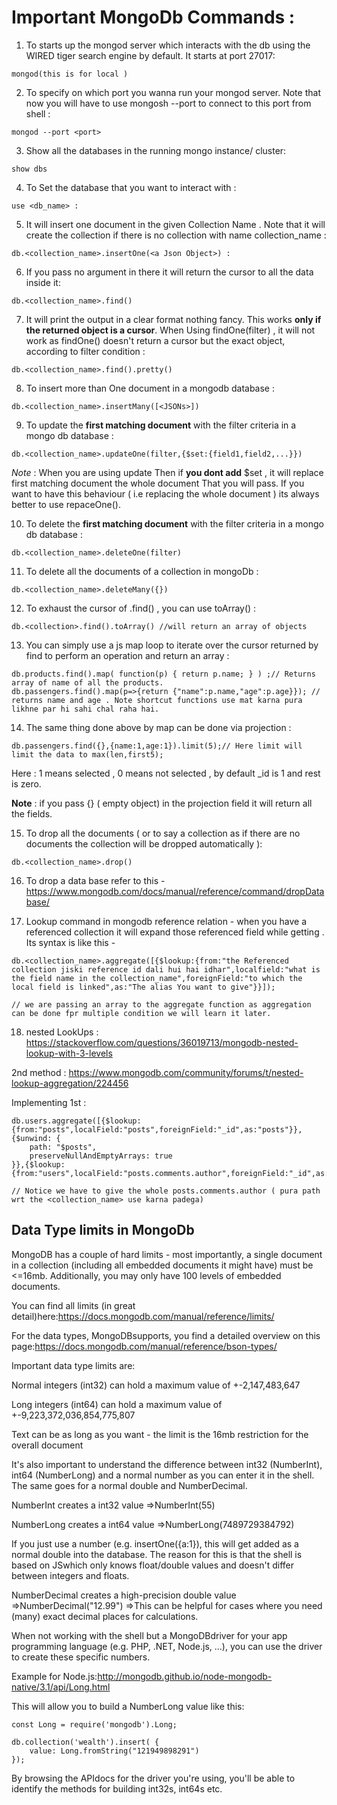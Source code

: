 # Important MongoDb Commands :

1) To starts up the mongod server which interacts with the db using the WIRED tiger search engine by default. It starts at port 27017: 

```
mongod(this is for local )
``` 
2) To specify on which port you wanna run your mongod server. Note that now you will have to use mongosh --port <port> to connect to this port from shell :

```
mongod --port <port>
```

3) Show all the databases in the running mongo instance/ cluster:
```
show dbs
```

4) To Set the database that you want to interact with :
```
use <db_name> :
```

5) It will insert one document in the given Collection Name . Note that it will create the collection if there is no collection with name collection_name :
```
db.<collection_name>.insertOne(<a Json Object>) :
```

6) If you pass no argument in there it will return the cursor to all the data inside it:
```
db.<collection_name>.find()
```

7) It will print the output in a clear format nothing fancy. This works **only if the returned object is a cursor**. When Using findOne(filter) , it will not work as findOne() doesn't return a cursor but the exact object, according to filter condition :
```
db.<collection_name>.find().pretty()
```

8) To insert more than One document in a mongodb database :
```
db.<collection_name>.insertMany([<JSONs>])
```

9) To update the **first matching document** with the filter criteria in a mongo db database :

```
db.<collection_name>.updateOne(filter,{$set:{field1,field2,...}})
```
*Note* : When you are using update Then if **you dont add** $set , it will replace first matching document the whole document That you will pass. If you want to have this behaviour ( i.e replacing the whole document ) its always better to use repaceOne().

10) To delete the **first matching document** with the filter criteria in a mongo db database :
```
db.<collection_name>.deleteOne(filter)
```

11) To delete all the documents of a collection in mongoDb :

```
db.<collection_name>.deleteMany({})
```
12) To exhaust the cursor of .find() , you can use toArray() :
```
db.<collection>.find().toArray() //will return an array of objects 
```

13) You can simply use a js map loop to iterate over the cursor returned by find to perform an operation and return an array :
```
db.products.find().map( function(p) { return p.name; } ) ;// Returns array of name of all the products.
db.passengers.find().map(p=>{return {"name":p.name,"age":p.age}}); // returns name and age . Note shortcut functions use mat karna pura likhne par hi sahi chal raha hai.
```

14) The same thing done above by map can be done via projection :

```
db.passengers.find({},{name:1,age:1}).limit(5);// Here limit will limit the data to max(len,first5);
```

Here : 1 means selected , 0 means not selected , by default _id is 1 and rest is zero. 

**Note** :  if you pass {} ( empty object) in the projection field it will return all the fields.

15) To drop all the documents ( or to say a collection as if there are no documents the collection will be dropped automatically ):

```
db.<collection_name>.drop()
```

16) To drop a data base refer to this - https://www.mongodb.com/docs/manual/reference/command/dropDatabase/

17) Lookup command in mongodb reference relation - when you have a referenced collection it will expand those referenced field while getting . Its syntax is like this -
```
db.<collection_name>.aggregate([{$lookup:{from:"the Referenced collection jiski reference id dali hui hai idhar",localfield:"what is the field name in the collection_name",foreignField:"to which the local field is linked",as:"The alias You want to give"}}]);

// we are passing an array to the aggregate function as aggregation can be done fpr multiple condition we will learn it later.
```

18) nested LookUps : https://stackoverflow.com/questions/36019713/mongodb-nested-lookup-with-3-levels

2nd method : https://www.mongodb.com/community/forums/t/nested-lookup-aggregation/224456


Implementing 1st  :
```
db.users.aggregate([{$lookup:{from:"posts",localField:"posts",foreignField:"_id",as:"posts"}},{$unwind: {
    path: "$posts",
    preserveNullAndEmptyArrays: true
}},{$lookup:{from:"users",localField:"posts.comments.author",foreignField:"_id",as:"commentedBy"}}]);

// Notice we have to give the whole posts.comments.author ( pura path wrt the <collection_name> use karna padega)
```

## Data Type limits in MongoDb

MongoDB has a couple of hard limits - most importantly, a single document in a collection (including all embedded documents it might have) must be <=16mb. Additionally, you may only have 100 levels of embedded documents.

You can find all limits (in great detail)here:https://docs.mongodb.com/manual/reference/limits/

For the data types, MongoDBsupports, you find a detailed overview on this page:https://docs.mongodb.com/manual/reference/bson-types/

Important data type limits are:

Normal integers (int32) can hold a maximum value of +-2,147,483,647

Long integers (int64) can hold a maximum value of +-9,223,372,036,854,775,807

Text can be as long as you want - the limit is the 16mb restriction for the overall document

It's also important to understand the difference between int32 (NumberInt), int64 (NumberLong) and a normal number as you can enter it in the shell. The same goes for a normal double and NumberDecimal.

NumberInt creates a int32 value =>NumberInt(55)

NumberLong creates a int64 value =>NumberLong(7489729384792)

If you just use a number (e.g. insertOne({a:1}), this will get added as a normal double into the database. The reason for this is that the shell is based on JSwhich only knows float/double values and doesn't differ between integers and floats.

NumberDecimal creates a high-precision double value =>NumberDecimal("12.99") =>This can be helpful for cases where you need (many) exact decimal places for calculations.

When not working with the shell but a MongoDBdriver for your app programming language (e.g. PHP, .NET, Node.js, ...), you can use the driver to create these specific numbers.

Example for Node.js:http://mongodb.github.io/node-mongodb-native/3.1/api/Long.html

This will allow you to build a NumberLong value like this:

```
const Long = require('mongodb').Long;

db.collection('wealth').insert( {
    value: Long.fromString("121949898291")
});
```
By browsing the APIdocs for the driver you're using, you'll be able to identify the methods for building int32s, int64s etc.

